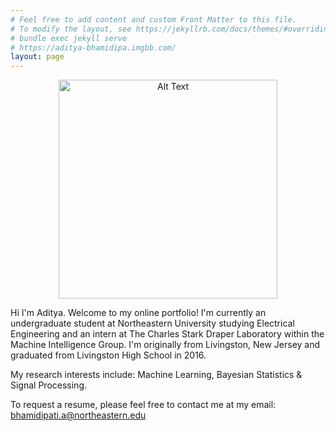 ```yaml
---
# Feel free to add content and custom Front Matter to this file.
# To modify the layout, see https://jekyllrb.com/docs/themes/#overriding-theme-defaults
# bundle exec jekyll serve
# https://aditya-bhamidipa.imgbb.com/
layout: page
---
```


<div class="post-content">
    <p align="center">
    <img src="https://i.ibb.co/gVMmYmT/Screen-Shot-2020-11-08-at-1-11-59-AM.png" alt="Alt Text" height="350" /></p>
</div>

Hi I'm Aditya. Welcome to my online portfolio! I'm currently an undergraduate student at Northeastern University studying 
Electrical Engineering and an intern at The Charles Stark Draper Laboratory within the Machine Intelligence Group. I'm originally 
from Livingston, New Jersey and graduated from Livingston High School in 2016.  

My research interests include: Machine Learning, Bayesian Statistics & Signal Processing. 

To request a resume, please feel free to contact me at my email: <bhamidipati.a@northeastern.edu>